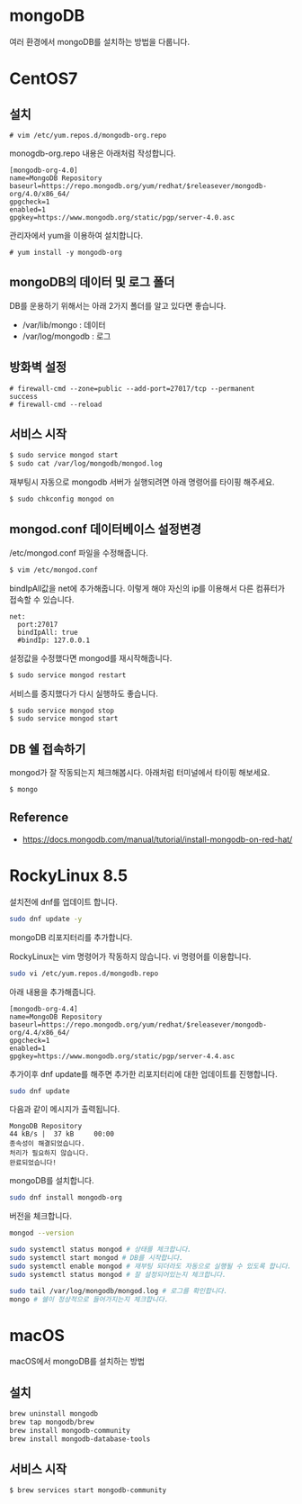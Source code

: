 # mongoDB
여러 환경에서 mongoDB를 설치하는 방법을 다룹니다.

# CentOS7

## 설치

```
# vim /etc/yum.repos.d/mongodb-org.repo
```

monogdb-org.repo 내용은 아래처럼 작성합니다.
```
[mongodb-org-4.0]
name=MongoDB Repository
baseurl=https://repo.mongodb.org/yum/redhat/$releasever/mongodb-org/4.0/x86_64/
gpgcheck=1
enabled=1
gpgkey=https://www.mongodb.org/static/pgp/server-4.0.asc
```

관리자에서 yum을 이용하여 설치합니다.
```
# yum install -y mongodb-org
```

## mongoDB의 데이터 및 로그 폴더
DB를 운용하기 위해서는 아래 2가지 폴더를 알고 있다면 좋습니다.

- /var/lib/mongo : 데이터
- /var/log/mongodb : 로그

## 방화벽 설정
```
# firewall-cmd --zone=public --add-port=27017/tcp --permanent
success
# firewall-cmd --reload
```

## 서비스 시작

```bash
$ sudo service mongod start
$ sudo cat /var/log/mongodb/mongod.log
```

재부팅시 자동으로 mongodb 서버가 실행되려면 아래 명령어를 타이핑 해주세요.

```bash
$ sudo chkconfig mongod on
```

## mongod.conf 데이터베이스 설정변경
/etc/mongod.conf 파일을 수정해줍니다.

```bash
$ vim /etc/mongod.conf
```

bindIpAll값을 net에 추가해줍니다. 이렇게 해야 자신의 ip를 이용해서 다른 컴퓨터가 접속할 수 있습니다.

```
net:
  port:27017
  bindIpAll: true
  #bindIp: 127.0.0.1
```

설정값을 수정했다면 mongod를 재시작해줍니다.

```bash
$ sudo service mongod restart
```

서비스를 중지했다가 다시 실행하도 좋습니다.

```bash
$ sudo service mongod stop
$ sudo service mongod start
```

## DB 쉘 접속하기
mongod가 잘 작동되는지 체크해봅시다. 아래처럼 터미널에서 타이핑 해보세요.

```bash
$ mongo
```

## Reference
- https://docs.mongodb.com/manual/tutorial/install-mongodb-on-red-hat/


# RockyLinux 8.5

설치전에 dnf를 업데이트 합니다.

```bash
sudo dnf update -y
```

mongoDB 리포지터리를 추가합니다.

RockyLinux는 vim 명령어가 작동하지 않습니다. vi 명령어를 이용합니다.

```bash
sudo vi /etc/yum.repos.d/mongodb.repo
```

아래 내용을 추가해줍니다.

```
[mongodb-org-4.4]
name=MongoDB Repository
baseurl=https://repo.mongodb.org/yum/redhat/$releasever/mongodb-org/4.4/x86_64/
gpgcheck=1
enabled=1
gpgkey=https://www.mongodb.org/static/pgp/server-4.4.asc
```

추가이후 dnf update를 해주면 추가한 리포지터리에 대한 업데이트를 진행합니다.

```bash
sudo dnf update
```

다음과 같이 메시지가 출력됩니다.

```
MongoDB Repository                                                        44 kB/s |  37 kB     00:00    
종속성이 해결되었습니다.
처리가 필요하지 않습니다.
완료되었습니다!
```

mongoDB를 설치합니다.

```bash
sudo dnf install mongodb-org
```

버전을 체크합니다.

```bash
mongod --version
```

```bash
sudo systemctl status mongod # 상태를 체크합니다. 
sudo systemctl start mongod # DB를 시작합니다.
sudo systemctl enable mongod # 재부팅 되더라도 자동으로 실행될 수 있도록 합니다.
sudo systemctl status mongod # 잘 설정되어있는지 체크합니다.

sudo tail /var/log/mongodb/mongod.log # 로그를 확인합니다.
mongo # 쉘이 정상적으로 들어가지는지 체크합니다.
```

# macOS
macOS에서 mongoDB를 설치하는 방법

## 설치

```bash
brew uninstall mongodb
brew tap mongodb/brew
brew install mongodb-community
brew install mongodb-database-tools
```

## 서비스 시작

```bash
$ brew services start mongodb-community
```
